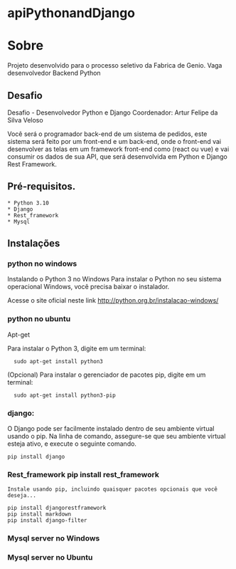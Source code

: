 # apiPythonandDjango

# Sobre

Projeto desenvolvido para o processo seletivo da Fabrica de Genio. Vaga desenvolvedor Backend Python 

## Desafio
  Desafio - Desenvolvedor Python e Django
  Coordenador: Artur Felipe da Silva Veloso

  Você será o programador back-end de um sistema de pedidos, este sistema será feito por
  um front-end e um back-end, onde o front-end vai desenvolver as telas em um framework
  front-end como (react ou vue) e vai consumir os dados de sua API, que será desenvolvida
  em Python e Django Rest Framework.

## Pré-requisitos.
    * Python 3.10
    * Django 
    * Rest_framework
    * Mysql
## Instalações

### python no windows 
Instalando o Python 3 no Windows
Para instalar o Python no seu sistema operacional Windows, você precisa baixar o instalador. 

Acesse o site oficial neste link http://python.org.br/instalacao-windows/

### python no ubuntu

Apt-get

Para instalar o Python 3, digite em um terminal:

      sudo apt-get install python3

(Opcional) Para instalar o gerenciador de pacotes pip, digite em um terminal:
      
      sudo apt-get install python3-pip

### django:

  O Django pode ser facilmente instalado dentro de seu ambiente virtual usando o pip.
    Na linha de comando, assegure-se que seu ambiente virtual esteja ativo, e execute o seguinte comando.
    
    pip install django
### Rest_framework pip install rest_framework
        
    Instale usando pip, incluindo quaisquer pacotes opcionais que você deseja...
    
    pip install djangorestframework
    pip install markdown    
    pip install django-filter
    
### Mysql server no Windows

### Mysql server no Ubuntu


